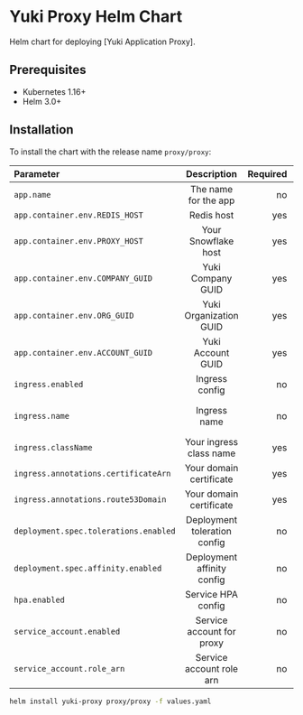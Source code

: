 # Yuki Proxy Helm Chart

Helm chart for deploying [Yuki Application Proxy].

## Prerequisites

-  Kubernetes 1.16+
-  Helm 3.0+

## Installation

To install the chart with the release name `proxy/proxy`:

| Parameter                             |         Description          | Required |      Default       |
|:--------------------------------------|:----------------------------:|---------:|:------------------:|
| `app.name`                            |     The name for the app     |       no |     yuki-proxy     |
| `app.container.env.REDIS_HOST`        |          Redis host          |      yes |        none        |
| `app.container.env.PROXY_HOST`        |     Your Snowflake host      |      yes |        none        |
| `app.container.env.COMPANY_GUID`      |      Yuki Company GUID       |      yes |        none        |
| `app.container.env.ORG_GUID`          |    Yuki Organization GUID    |      yes |        none        |
| `app.container.env.ACCOUNT_GUID`      |      Yuki Account GUID       |      yes |        none        |
| `ingress.enabled`                     |        Ingress config        |       no |        true        |
| `ingress.name`                        |         Ingress name         |       no | yuki-proxy-ingress |
| `ingress.className`                   |   Your ingress class name    |      yes |        none        |
| `ingress.annotations.certificateArn`  |   Your domain certificate    |      yes |        none        |
| `ingress.annotations.route53Domain`   |   Your domain certificate    |      yes |        none        |
| `deployment.spec.tolerations.enabled` | Deployment toleration config |       no |       false        |
| `deployment.spec.affinity.enabled`    |  Deployment affinity config  |       no |       false        |
| `hpa.enabled`                         |      Service HPA config      |       no |        true        |
| `service_account.enabled`             |  Service account for proxy   |       no |       false        |
| `service_account.role_arn`            |   Service account role arn   |       no |         ""         |


```bash
helm install yuki-proxy proxy/proxy -f values.yaml
```


